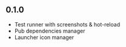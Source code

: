 ## 0.1.0

- Test runner with screenshots & hot-reload
- Pub dependencies manager
- Launcher icon manager

